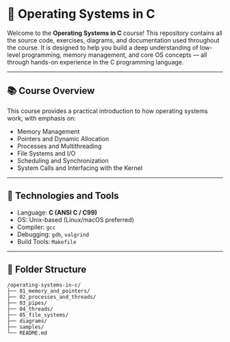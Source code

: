 # 🧠 Operating Systems in C

Welcome to the **Operating Systems in C** course! This repository contains all the source code, exercises, diagrams, and documentation used throughout the course. It is designed to help you build a deep understanding of low-level programming, memory management, and core OS concepts — all through hands-on experience in the C programming language.

---

## 📚 Course Overview

This course provides a practical introduction to how operating systems work, with emphasis on:

- Memory Management
- Pointers and Dynamic Allocation
- Processes and Multithreading
- File Systems and I/O
- Scheduling and Synchronization
- System Calls and Interfacing with the Kernel

---

## 🧰 Technologies and Tools

- Language: **C (ANSI C / C99)**
- OS: Unix-based (Linux/macOS preferred)
- Compiler: `gcc`
- Debugging: `gdb`, `valgrind`
- Build Tools: `Makefile`

---

## 📁 Folder Structure

```
/operating-systems-in-c/
├── 01_memory_and_pointers/
├── 02_processes_and_threads/
├── 03_pipes/
├── 04_threads/
├── 05_file_systems/
├── diagrams/
├── samples/
└── README.md
```